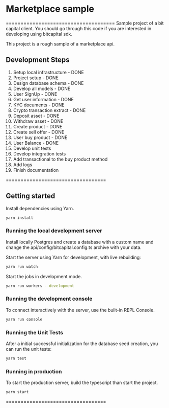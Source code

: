 # Marketplace sample
=====================================
Sample project of a bit capital client. You should go through this code if you are interested in developing using bitcapital sdk.

This project is a rough sample of a marketplace api. 

## Development Steps

1) Setup local infrastructure - DONE
2) Project setup - DONE
3) Design database schema - DONE
4) Develop all models - DONE
5) User SignUp - DONE
6) Get user information - DONE
7) KYC documents - DONE
8) Crypto transaction extract - DONE
9) Deposit asset - DONE
10) Withdraw asset - DONE
11) Create product - DONE
12) Create sell offer - DONE
13) User buy product - DONE
14) User Balance - DONE
15) Develop unit tests
16) Develop integration tests
17) Add transactional to the buy product method
18) Add logs
19) Finish documentation

==================================

## Getting started

Install dependencies using Yarn.

```bash
yarn install
```

### Running the local development server

Install locally Postgres and create a database with a custom name and change the api/config/bitcapital.config.ts archive with your data.

Start the server using Yarn for development, with live rebuilding:

```bash
yarn run watch
```

Start the jobs in development mode.

```bash
yarn run workers --development
```

### Running the development console

To connect interactively with the server, use the built-in REPL Console.

```bash
yarn run console
```

### Running the Unit Tests

After a initial successful initialization for the database seed creation, you can run the unit tests:

```bash
yarn test
```

### Running in production

To start the production server, build the typescript than start the project.

```bash
yarn start
```

==================================
